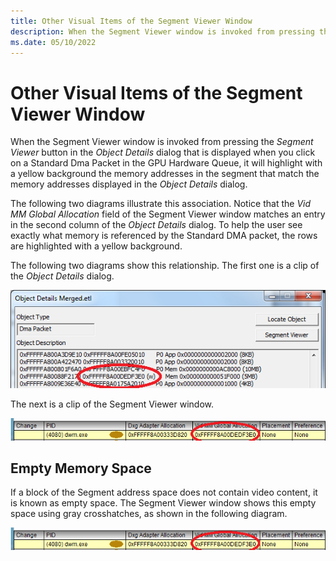 ```yaml
---
title: Other Visual Items of the Segment Viewer Window
description: When the Segment Viewer window is invoked from pressing the Segment Viewer button in the Object Details dialog that is displayed. 
ms.date: 05/10/2022
---
```


# Other Visual Items of the Segment Viewer Window

When the Segment Viewer window is invoked from pressing the *Segment Viewer* button in the *Object Details* dialog that is displayed when you click on a Standard Dma Packet in the GPU Hardware Queue, it will highlight with a yellow background the memory addresses in the segment that match the memory addresses displayed in the *Object Details* dialog. 

The following two diagrams illustrate this association. Notice that the *Vid MM Global Allocation* field of the Segment Viewer window matches an entry in the second column of the *Object Details* dialog. To help the user see exactly what memory is referenced by the Standard DMA packet, the rows are highlighted with a yellow background.

The following two diagrams show this relationship. The first one is a clip of the *Object Details* dialog. 

![Object Details Merged.et](.\images\object-details-merged.png) 

The next is a clip of the Segment Viewer window.

![Segment Viewer](.\images\segment-viewer.png)

## Empty Memory Space
 
If a block of the Segment address space does not contain video content, it is known as empty space. The Segment Viewer window shows this empty space using gray crosshatches, as shown in the following diagram.

![Empty Memory Space](.\images\empty-memory-space.png)